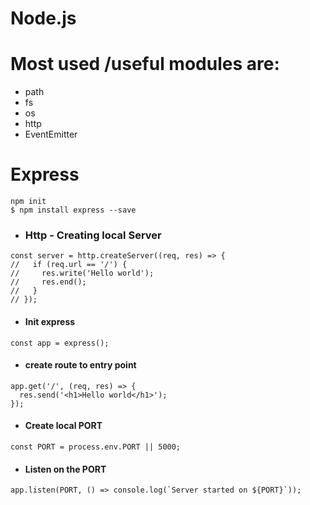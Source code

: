 # Node.js

# Most used /useful modules are:
* path
* fs
* os
* http
* EventEmitter




# Express

```
npm init
$ npm install express --save

```

* ### Http - Creating local Server

```
const server = http.createServer((req, res) => {
//   if (req.url == '/') {
//     res.write('Hello world');
//     res.end();
//   }
// });

```

* #### Init express
```
const app = express();

```

* #### create route to entry point
```
app.get('/', (req, res) => {
  res.send('<h1>Hello world</h1>');
});

```


* #### Create local PORT
```
const PORT = process.env.PORT || 5000;

```

* #### Listen on the PORT
```
app.listen(PORT, () => console.log(`Server started on ${PORT}`));

```

